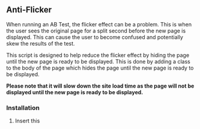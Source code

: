 ## Anti-Flicker

When running an AB Test, the flicker effect can be a problem. This is when the user sees the original page for a split second before the new page is displayed. This can cause the user to become confused and potentially skew the results of the test.

This script is designed to help reduce the flicker effect by hiding the page until the new page is ready to be displayed. This is done by adding a class to the body of the page which hides the page until the new page is ready to be displayed.

**Please note that it will slow down the site load time as the page will not be displayed until the new page is ready to be displayed.**

### Installation

1. Insert this <style> tag into your HTML document's head tag

Change the value of the `animation-duration` property and the value of the `nantu_flicker_duration` variable to shorten or lengthen the duration of the flicker effect. Most of the time the page will be displayed before this duration, this is the worst case scenario.

```html
<style>
@keyframes nantuAntiFlicker {
  0% {
    opacity: 0;
  }
  99% {
    opacity: 0;
  }
  100% {
    opacity: 1;
  }
}

body.nantu_antiflicker {
  animation-name: nantuAntiFlicker;
  animation-duration: 3s; /* Change this value to shorten or lengthen the duration of the flicker effect*/
  animation-fill-mode: forwards;
}
</style>
```

2. Add the class `nantu_antiflicker` to the body tag of your HTML document

```html
<body class="nantu_antiflicker">
  <!-- Your HTML content here -->
</body>
```

3. Insert this script tag into your HTML document before the </body> closing tag

```html
<script>

const nantu_flicker_duration = 3000; // Change this value to shorten or lengthen the duration of the flicker effect*/

function nantu_show_page() {
	document.body.classList.remove("nantu_antiflicker");
}

if(typeof(window.nantu_unhide) === "undefined") {
	window.nantu_unhide = false;
}

if(window.nantu_unhide) {
	nantu_show_page();
} else {
	setTimeout(nantu_show_page, nantu_flicker_duration);
}
</script>
```

